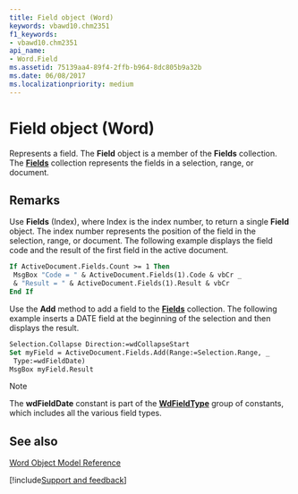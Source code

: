 ```yaml
---
title: Field object (Word)
keywords: vbawd10.chm2351
f1_keywords:
- vbawd10.chm2351
api_name:
- Word.Field
ms.assetid: 75139aa4-89f4-2ffb-b964-8dc805b9a32b
ms.date: 06/08/2017
ms.localizationpriority: medium
---
```



# Field object (Word)

Represents a field. The **Field** object is a member of the **Fields** collection. The **[Fields](Word.fields.md)** collection represents the fields in a selection, range, or document.


## Remarks

Use **Fields** (Index), where Index is the index number, to return a single **Field** object. The index number represents the position of the field in the selection, range, or document. The following example displays the field code and the result of the first field in the active document.


```vb
If ActiveDocument.Fields.Count >= 1 Then 
 MsgBox "Code = " & ActiveDocument.Fields(1).Code & vbCr _ 
 & "Result = " & ActiveDocument.Fields(1).Result & vbCr 
End If
```

Use the **Add** method to add a field to the **[Fields](Word.fields.md)** collection. The following example inserts a DATE field at the beginning of the selection and then displays the result.




```vb
Selection.Collapse Direction:=wdCollapseStart 
Set myField = ActiveDocument.Fields.Add(Range:=Selection.Range, _ 
 Type:=wdFieldDate) 
MsgBox myField.Result
```


> [!NOTE] 
> The **wdFieldDate** constant is part of the **[WdFieldType](Word.WdFieldType.md)** group of constants, which includes all the various field types.


## See also


[Word Object Model Reference](overview/Word/object-model.md)

[!include[Support and feedback](~/includes/feedback-boilerplate.md)]
